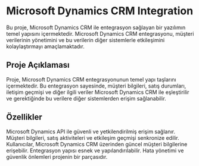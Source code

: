 # Microsoft Dynamics CRM Integration
Bu proje, Microsoft Dynamics CRM ile entegrasyon sağlayan bir yazılımın temel yapısını içermektedir. Microsoft Dynamics CRM entegrasyonu, müşteri verilerinin yönetimini ve bu verilerin diğer sistemlerle etkileşimini kolaylaştırmayı amaçlamaktadır.

## Proje Açıklaması
Proje, Microsoft Dynamics CRM entegrasyonunun temel yapı taşlarını içermektedir. Bu entegrasyon sayesinde, müşteri bilgileri, satış durumları, iletişim geçmişi ve diğer ilgili veriler Microsoft Dynamics CRM ile eşleştirilir ve gerektiğinde bu verilere diğer sistemlerden erişim sağlanabilir.

## Özellikler
Microsoft Dynamics API ile güvenli ve yetkilendirilmiş erişim sağlanır.
Müşteri bilgileri, satış aktiviteleri ve etkileşim geçmişi senkronize edilir.
Kullanıcılar, Microsoft Dynamics CRM üzerinden güncel müşteri bilgilerine erişebilir.
Entegrasyon yapısı esnek ve yapılandırılabilir.
Hata yönetimi ve güvenlik önlemleri projenin bir parçasıdır.
